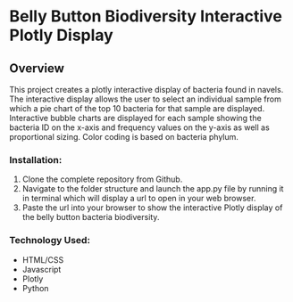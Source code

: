 # Belly Button Biodiversity Interactive Plotly Display

## Overview
This project creates a plotly interactive display of bacteria found in navels. The interactive display allows the user to select an individual sample from which a pie chart of the top 10 bacteria for that sample are displayed. Interactive bubble charts are displayed for each sample showing the bacteria ID on the x-axis and frequency values on the y-axis as well as proportional sizing. Color coding is based on bacteria phylum.

### Installation:
1. Clone the complete repository from Github.
2. Navigate to the folder structure and launch the app.py file by running it in terminal which will display a url to open in your web browser.
3. Paste the url into your browser to show the interactive Plotly display of the belly button bacteria biodiversity.

### Technology Used:
* HTML/CSS 
* Javascript
* Plotly  
* Python

